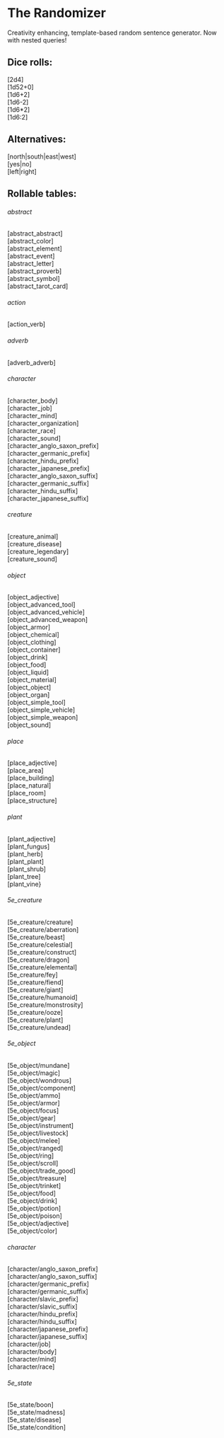 # The Randomizer
Creativity enhancing, template-based random sentence generator. Now with nested queries!

## Dice rolls:
[2d4]\
[1d52+0]\
[1d6+2]\
[1d6-2]\
[1d6*2]\
[1d6:2]

## Alternatives:
[north|south|east|west]\
[yes|no]\
[left|right]

## Rollable tables:

###### abstract
[abstract_abstract]\
[abstract_color]\
[abstract_element]\
[abstract_event]\
[abstract_letter]\
[abstract_proverb]\
[abstract_symbol]\
[abstract_tarot_card]

###### action
[action_verb]

###### adverb
[adverb_adverb]

###### character
[character_body]\
[character_job]\
[character_mind]\
[character_organization]\
[character_race]\
[character_sound]\
[character_anglo_saxon_prefix]\
[character_germanic_prefix]\
[character_hindu_prefix]\
[character_japanese_prefix]\
[character_anglo_saxon_suffix]\
[character_germanic_suffix]\
[character_hindu_suffix]\
[character_japanese_suffix]

###### creature
[creature_animal]\
[creature_disease]\
[creature_legendary]\
[creature_sound]

###### object
[object_adjective]\
[object_advanced_tool]\
[object_advanced_vehicle]\
[object_advanced_weapon]\
[object_armor]\
[object_chemical]\
[object_clothing]\
[object_container]\
[object_drink]\
[object_food]\
[object_liquid]\
[object_material]\
[object_object]\
[object_organ]\
[object_simple_tool]\
[object_simple_vehicle]\
[object_simple_weapon]\
[object_sound]

###### place
[place_adjective]\
[place_area]\
[place_building]\
[place_natural]\
[place_room]\
[place_structure]

###### plant  
[plant_adjective]\
[plant_fungus]\
[plant_herb]\
[plant_plant]\
[plant_shrub]\
[plant_tree]\
[plant_vine}

###### 5e_creature
[5e_creature/creature]\
[5e_creature/aberration]\
[5e_creature/beast]\
[5e_creature/celestial]\
[5e_creature/construct]\
[5e_creature/dragon]\
[5e_creature/elemental]\
[5e_creature/fey]\
[5e_creature/fiend]\
[5e_creature/giant]\
[5e_creature/humanoid]\
[5e_creature/monstrosity]\
[5e_creature/ooze]\
[5e_creature/plant]\
[5e_creature/undead]

###### 5e_object
[5e_object/mundane]\
[5e_object/magic]\
[5e_object/wondrous]\
[5e_object/component]\
[5e_object/ammo]\
[5e_object/armor]\
[5e_object/focus]\
[5e_object/gear]\
[5e_object/instrument]\
[5e_object/livestock]\
[5e_object/melee]\
[5e_object/ranged]\
[5e_object/ring]\
[5e_object/scroll]\
[5e_object/trade_good]\
[5e_object/treasure]\
[5e_object/trinket]\
[5e_object/food]\
[5e_object/drink]\
[5e_object/potion]\
[5e_object/poison]\
[5e_object/adjective]\
[5e_object/color]

###### character
[character/anglo_saxon_prefix]\
[character/anglo_saxon_suffix]\
[character/germanic_prefix]\
[character/germanic_suffix]\
[character/slavic_prefix]\
[character/slavic_suffix]\
[character/hindu_prefix]\
[character/hindu_suffix]\
[character/japanese_prefix]\
[character/japanese_suffix]\
[character/job]\
[character/body]\
[character/mind]\
[character/race]

###### 5e_state
[5e_state/boon]\
[5e_state/madness]\
[5e_state/disease]\
[5e_state/condition]
